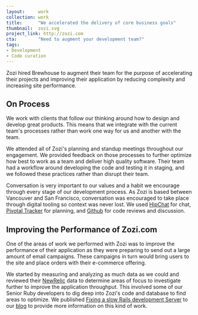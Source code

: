 ```yaml
---
layout:     work
collection: work
title:      "We accelerated the delivery of core business goals"
thumbnail:  zozi.svg
project_link: http://zozi.com
cta:        "Need to augment your development team?"
tags:
- Development
- Code curation
---
```


Zozi hired Brewhouse to augment their team for the purpose of accelerating their projects and improving their application by reducing complexity and increasing site performance.

## On Process

We work with clients that follow our thinking around how to design and develop great products. This means that we integrate with the current team's processes rather than work one way for us and another with the team.

We attended all of Zozi's planning and standup meetings throughout our engagement. We provided feedback on those processes to further optimize how best to work as a team and deliver high quality software. Their team had a workflow around developing the code and testing it in staging, and we followed these practices rather than disrupt their team.

Conversation is very important to our values and a habit we encourage through every stage of our development process. As Zozi is based between Vancouver and San Francisco, conversation was encouraged to take place through digital tooling so context was never lost. We used [HipChat](https://www.hipchat.com) for chat, [Pivotal Tracker](http://pivotaltracker.com) for planning, and [Github](http://github.com) for code reviews and discussion.

## Improving the Performance of Zozi.com

One of the areas of work we performed with Zozi was to improve the performance of their application as they were preparing to send out a large amount of email campaigns. These campaigns in turn would bring users to the site and place orders with their e-commerce offering.

We started by measuring and analyzing as much data as we could and reviewed their [NewRelic](http://newrelic.com/) data to determine areas of focus to investigate further to improve the application throughput. This involved some of our Senior Ruby developers to dig deep into Zozi's code and database to find areas to optimize. We published [Fixing a slow Rails development Server](/blog/2015/04/27/fixing-a-slow-rails-development-server.html) to  our [blog](/blog/) to provide more information on this kind of work.
